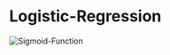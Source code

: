 # Logistic-Regression

![Sigmoid-Function](https://github.com/UMMY87/Logistic-Regression/assets/117314436/35282501-499c-4e85-82ec-e46a23e6c518)
